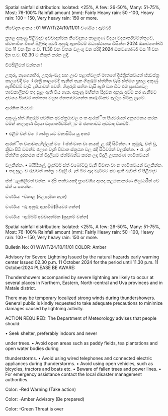 Spatial rainfall distribution: Isolated: <25%, A few: 26-50%, Many: 51-75%, Most: 76-100% Rainfall amount (mm): Fairly Heavy rain: 50 -100, Heavy rain: 100 – 150, Very heavy rain: 150 or more.

නිවේදන අංකය : 01 WW/T/24/10/11/01 වර්ණය : ඇම්බර්

ප්‍රභල අකුණු පිළිබඳව අවවාදාත්මක නිවේදනය කාලගුණ විදයා වදපාර්තවම්න්තුවේ, ස්වභාවික විපත් පිළිබඳ පූර්ව අනුරු ඇඟවීවම් මධ්‍යස්ථානය විසින්ත 2024 ඔකවතෝබර් මස 11 වන දින ප.ව. 11.30 වන වතක වලංගු වන පරිදි 2024 ඔකවතෝබර් මස 11 වන දින ප.ව. 02.30 ට නිකුත් කරන ලදී.

විමසිලිමත් වන්තන !

උතුරු, නැගෙනහිර, උතුරු-මැද සහ ඌව පළාත්වලත් මාතගේ දිස්ත්‍රික්කවයත් ස්ත්‍වස්ත්‍ර කාලවේදී ව ෝ රාත්‍රී කාලවේදී තැනින් තැන ගිගුරුම් ස්ත්‍හිත වැසි ස්ත්‍මග ප්‍රභල අකුණු ඇතිවීවම් වැඩි ැකියාවක් පවතී. ගිගුරුම් සහිත වැසි ඇති වන විට එම ප්‍රවේශවල තාවකාලිකව තද සුළං ඇති විය හැක. අකුණු මඟින්ත සිදුවන අනුරු අවම කර ගැනීමට අවශය පියවර ගන්තනා වලස ජනතාවවගන්ත කාරුණිකව ඉල්ලා සිටිනු ලැවේ.

ආරකිත පියවර:

අකුණු ස්ත්‍ ගිගුරුම් පවතින අවස්ත්‍රථාවල ප ත ආරක්ිත පියවරයන් අනුගමනය කරන වමන් කාලගුණ විදයා වදපාර්තවම්න්ුව ම ජනතාවට අවවාද වකවර්.

• එළිම වන් ව ෝ ගස්ත්‍ර යට වනාසිටිය යුු අතර

ආරක්ිත වගාඩනැගිල්ලක් ව ෝ ස්ත්‍ංවෘත වා නයක් ුළ රැදී සිටින්න. • කුඹුරු, වත් වු, ක්‍රීඩා පිටි වමන්ම ජලාශ වැනි විවෘත ස්ත්‍රථන වල රැදී සිටීවමන් වලකින්න. • රැ ැන් ස්ත්‍හිත දුරකථන ස්ත්‍ විදුලියට ස්ත්‍ම්බන්ධ කරන ලද විදුලි උපකරණ භාවිතවයන්

වලකින්න. • බයිසිකල්, ට්‍රැක්ටර් ස්ත්‍ වබෝට්ටු වැනි විවෘත වා න භාවිතවයන් වලකින්න. • තද සුළං ව රුවවන් ගස්ත්‍ර ා විදුලි රැ ැන් බිම ඇද වැටීමට ඉඩ ඇති බැවින් ඒ පිළිබදව

ස්ත්‍ැලකිලිමත් වන්න. • දිසි තත්වයකදී ප්‍රාවේශීය ආපදා කළමනාකරණ නිලධාරීන් වේ ස්ත්‍ ය පතන්න.

වර්ණය: -වකාළ (බලපෑමක නැත)

වර්ණය: -රු අනුරු ඇඟවීම(පියවර ගන්න)

වර්ණය: -ඇම්බර් අවවාදාත්මක (සූදානම් වන්න)

Spatial rainfall distribution: Isolated: <25%, A few: 26-50%, Many: 51-75%, Most: 76-100% Rainfall amount (mm): Fairly Heavy rain: 50 -100, Heavy rain: 100 – 150, Very heavy rain: 150 or more.

Bulletin No: 01 WW/T/24/10/11/01 COLOR: Amber

Advisory for Severe Lightning Issued by the natural hazards early warning center Issued 02.30 p.m. 11 October 2024 for the period until 11.30 p.m. 11 October2024 PLEASE BE AWARE:

Thundershowers accompanied by severe lightning are likely to occur at several places in Northern, Eastern, North-central and Uva provinces and in Matale district.

There may be temporary localized strong winds during thundershowers. General public is kindly requested to take adequate precautions to minimize damages caused by lightning activity.

ACTION REQUIRED: The Department of Meteorology advises that people should:

• Seek shelter, preferably indoors and never

under trees. • Avoid open areas such as paddy fields, tea plantations and open water bodies during

thunderstorms. • Avoid using wired telephones and connected electric appliances during thunderstorms. • Avoid using open vehicles, such as bicycles, tractors and boats etc. • Beware of fallen trees and power lines. • For emergency assistance contact the local disaster management authorities.

Color: -Red Warning (Take action)

Color: -Amber Advisory (Be prepared)

Color: -Green Threat is over